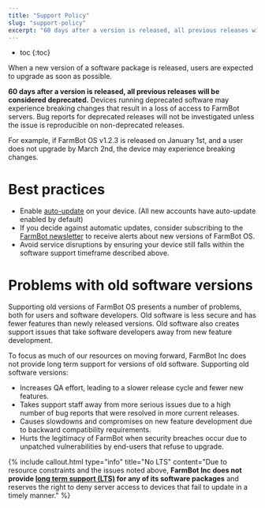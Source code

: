 ```yaml
---
title: "Support Policy"
slug: "support-policy"
excerpt: "60 days after a version is released, all previous releases will be considered deprecated"
---
```


* toc
{:toc}

When a new version of a software package is released, users are expected to upgrade as soon as possible.

**60 days after a version is released, all previous releases will be considered deprecated.** Devices running deprecated software may experience breaking changes that result in a loss of access to FarmBot servers. Bug reports for deprecated releases will not be investigated unless the issue is reproducible on non-deprecated releases.

For example, if FarmBot OS v1.2.3 is released on January 1st, and a user does not upgrade by March 2nd, the device may experience breaking changes.

# Best practices

 * Enable [auto-update](../../Web-App/device/device-settings.md#farmbot-os-auto-update) on your device. (All new accounts have auto-update enabled by default)
 * If you decide against automatic updates, consider subscribing to the [FarmBot newsletter](http://newsletter.farm.bot) to receive alerts about new versions of FarmBot OS.
 * Avoid service disruptions by ensuring your device still falls within the software support timeframe described above.

# Problems with old software versions

Supporting old versions of FarmBot OS presents a number of problems, both for users and software developers. Old software is less secure and has fewer features than newly released versions. Old software also creates support issues that take software developers away from new feature development.

To focus as much of our resources on moving forward, FarmBot Inc does not provide long term support for versions of old software. Supporting old software versions:

 * Increases QA effort, leading to a slower release cycle and fewer new features.
 * Takes support staff away from more serious issues due to a high number of bug reports that were resolved in more current releases.
 * Causes slowdowns and compromises on new feature development due to backward compatibility requirements.
 * Hurts the legitimacy of FarmBot when security breaches occur due to unpatched vulnerabilities by end-users that refuse to upgrade.

{%
include callout.html
type="info"
title="No LTS"
content="Due to resource constraints and the issues noted above, **FarmBot Inc does not provide [long term support (LTS)](https://en.wikipedia.org/wiki/Long-term_support) for any of its software packages** and reserves the right to deny server access to devices that fail to update in a timely manner."
%}


